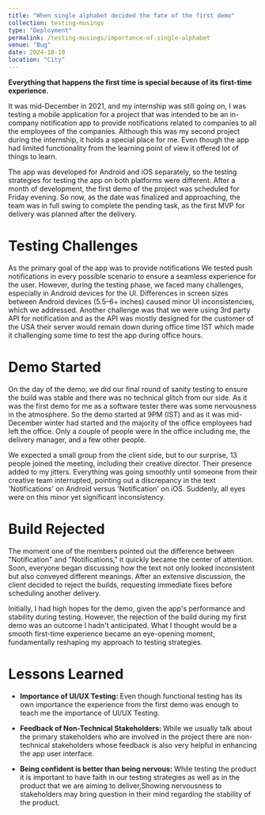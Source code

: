 ```yaml
---
title: "When single alphabet decided the fate of the first demo"
collection: testing-musings
type: "Deployment"
permalink: /testing-musings/importance-of-single-alphabet
venue: "Bug"
date: 2024-10-10
location: "City"
---
```


**Everything that happens the first time is special because of its first-time experience.**




It was mid-December in 2021, and my internship was still going on, I was testing a mobile application for a project that was intended to be an in-company notification app to provide notifications related to companies to all the employees of the companies. Although this was my second project during the internship, it holds a special place for me. Even though the app had limited functionality from the learning point of view it offered lot of things to learn.  

The app was developed for Android and iOS separately, so the testing strategies for testing the app on both platforms were different. After a month of development, the first demo of the project was scheduled for Friday evening. So now, as the date was finalized and approaching, the team was in full swing to complete the pending task, as the first MVP for delivery was planned after the delivery.  


Testing Challenges
======

As the primary goal of the app was to provide notifications We tested push notifications in every possible scenario to ensure a seamless experience for the user. However, during the testing phase, we faced many challenges, especially in Android devices for the UI. Differences in screen sizes between Android devices (5.5–6+ inches) caused minor UI inconsistencies, which we addressed. Another challenge was that we were using 3rd party API for notification and as the API was mostly designed for the customer of the USA their server would remain down during office time IST which made it challenging some time to test the app during office hours.   


Demo Started
======

On the day of the demo, we did our final round of sanity testing to ensure the build was stable and there was no technical glitch from our side. As it was the first demo for me as a software tester there was some nervousness in the atmosphere. So the demo started at 9PM (IST) and as it was mid-December winter had started and the majority of the office employees had left the office. Only a couple of people were in the office including me, the delivery manager, and a few other people.  

We expected a small group from the client side, but to our surprise, 13 people joined the meeting, including their creative director. Their presence added to my jitters. Everything was going smoothly until someone from their creative team interrupted, pointing out a discrepancy in the text 'Notifications' on Android versus 'Notification' on iOS. Suddenly, all eyes were on this minor yet significant inconsistency.


Build Rejected
======
The moment one of the members pointed out the difference between "Notification" and "Notifications," it quickly became the center of attention. Soon, everyone began discussing how the text not only looked inconsistent but also conveyed different meanings. After an extensive discussion, the client decided to reject the builds, requesting immediate fixes before scheduling another delivery.

Initially, I had high hopes for the demo, given the app's performance and stability during testing. However, the rejection of the build during my first demo was an outcome I hadn't anticipated. What I thought would be a smooth first-time experience became an eye-opening moment, fundamentally reshaping my approach to testing strategies.


Lessons Learned
=====

* <b>Importance of UI/UX Testing: </b> Even though functional testing has its own importance the experience from the first demo was enough to teach me the importance of UI/UX Testing.  

* <b>Feedback of Non-Technical Stakeholders: </b> While we usually talk about the primary stakeholders who are involved in the project there are non-technical stakeholders whose feedback is also very helpful in enhancing the app user interface. 

* <b>Being confident is better than being nervous:</b> While testing the product it is important to have faith in our testing strategies as well as in the product that we are aiming to deliver,Showing nervousness to stakeholders may bring question in their mind regarding the stability of the product.